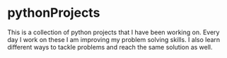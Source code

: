 # pythonProjects
This is a collection of python projects that I have been working on. Every day I work on these I am improving my problem solving skills. I also learn different ways to tackle problems and reach the same solution as well. 
